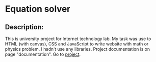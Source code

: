 # Equation solver
## Description:
This is university project for Internet technology lab. My task was use to HTML (with canvas), CSS and JavaScript to write
website with math or physics problem. I hadn't use any libraries. Project documentation is on page
"documentation". Go to [project](https://prasnal.github.io/equation-solver/index.html).
